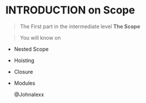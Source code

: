 # INTRODUCTION on Scope

> The First part in the intermediate level
**The Scope**

> You will know on
    
-   Nested Scope
-   Hoisting
-   Closure  
-   Modules
    

    @Johnalexx